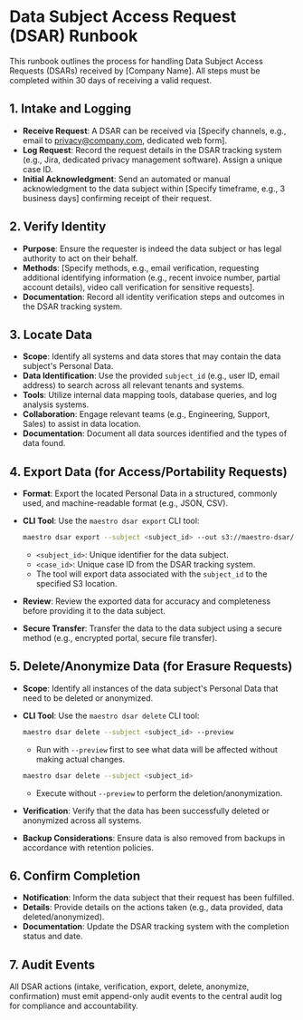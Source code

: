 # Data Subject Access Request (DSAR) Runbook

This runbook outlines the process for handling Data Subject Access Requests (DSARs) received by [Company Name]. All steps must be completed within 30 days of receiving a valid request.

## 1. Intake and Logging

*   **Receive Request**: A DSAR can be received via [Specify channels, e.g., email to privacy@company.com, dedicated web form].
*   **Log Request**: Record the request details in the DSAR tracking system (e.g., Jira, dedicated privacy management software). Assign a unique case ID.
*   **Initial Acknowledgment**: Send an automated or manual acknowledgment to the data subject within [Specify timeframe, e.g., 3 business days] confirming receipt of their request.

## 2. Verify Identity

*   **Purpose**: Ensure the requester is indeed the data subject or has legal authority to act on their behalf.
*   **Methods**: [Specify methods, e.g., email verification, requesting additional identifying information (e.g., recent invoice number, partial account details), video call verification for sensitive requests].
*   **Documentation**: Record all identity verification steps and outcomes in the DSAR tracking system.

## 3. Locate Data

*   **Scope**: Identify all systems and data stores that may contain the data subject's Personal Data.
*   **Data Identification**: Use the provided `subject_id` (e.g., user ID, email address) to search across all relevant tenants and systems.
*   **Tools**: Utilize internal data mapping tools, database queries, and log analysis systems.
*   **Collaboration**: Engage relevant teams (e.g., Engineering, Support, Sales) to assist in data location.
*   **Documentation**: Document all data sources identified and the types of data found.

## 4. Export Data (for Access/Portability Requests)

*   **Format**: Export the located Personal Data in a structured, commonly used, and machine-readable format (e.g., JSON, CSV).
*   **CLI Tool**: Use the `maestro dsar export` CLI tool:

    ```bash
    maestro dsar export --subject <subject_id> --out s3://maestro-dsar/requests/<case_id>/
    ```

    *   `<subject_id>`: Unique identifier for the data subject.
    *   `<case_id>`: Unique case ID from the DSAR tracking system.
    *   The tool will export data associated with the `subject_id` to the specified S3 location.

*   **Review**: Review the exported data for accuracy and completeness before providing it to the data subject.
*   **Secure Transfer**: Transfer the data to the data subject using a secure method (e.g., encrypted portal, secure file transfer).

## 5. Delete/Anonymize Data (for Erasure Requests)

*   **Scope**: Identify all instances of the data subject's Personal Data that need to be deleted or anonymized.
*   **CLI Tool**: Use the `maestro dsar delete` CLI tool:

    ```bash
    maestro dsar delete --subject <subject_id> --preview
    ```

    *   Run with `--preview` first to see what data will be affected without making actual changes.

    ```bash
    maestro dsar delete --subject <subject_id>
    ```

    *   Execute without `--preview` to perform the deletion/anonymization.

*   **Verification**: Verify that the data has been successfully deleted or anonymized across all systems.
*   **Backup Considerations**: Ensure data is also removed from backups in accordance with retention policies.

## 6. Confirm Completion

*   **Notification**: Inform the data subject that their request has been fulfilled.
*   **Details**: Provide details on the actions taken (e.g., data provided, data deleted/anonymized).
*   **Documentation**: Update the DSAR tracking system with the completion status and date.

## 7. Audit Events

All DSAR actions (intake, verification, export, delete, anonymize, confirmation) must emit append-only audit events to the central audit log for compliance and accountability.